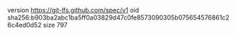 version https://git-lfs.github.com/spec/v1
oid sha256:b903ba2abc1ba5ff0a03829d47c0fe8573090305b075654576861c26c4ed0d52
size 797
